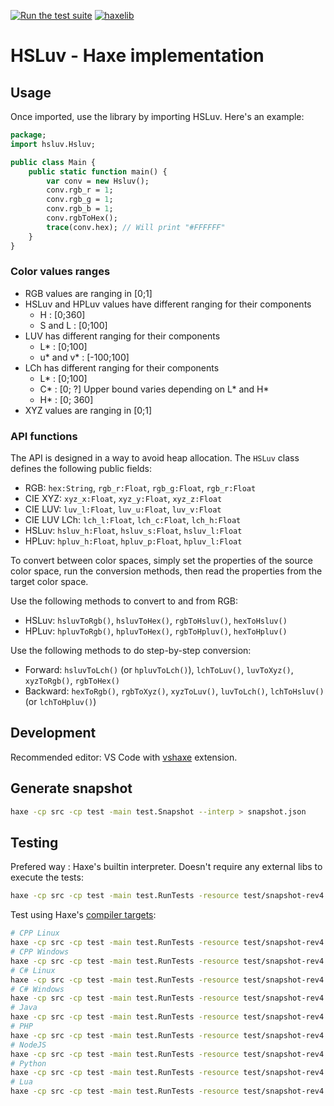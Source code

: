 [![Run the test suite](https://github.com/hsluv/hsluv-haxe/actions/workflows/test.yml/badge.svg)](https://github.com/hsluv/hsluv-haxe/actions/workflows/test.yml)
[![haxelib](https://img.shields.io/badge/haxelib-blue.svg)](https://lib.haxe.org/p/hsluv)

# HSLuv - Haxe implementation

## Usage
Once imported, use the library by importing HSLuv. Here's an example:

```haxe
package;
import hsluv.Hsluv;

public class Main {
    public static function main() {
        var conv = new Hsluv();
        conv.rgb_r = 1;
        conv.rgb_g = 1;
        conv.rgb_b = 1;
        conv.rgbToHex();
        trace(conv.hex); // Will print "#FFFFFF"
    }
}
```

### Color values ranges

- RGB values are ranging in [0;1]
- HSLuv and HPLuv values have different ranging for their components
    - H : [0;360]
    - S and L : [0;100]
- LUV has different ranging for their components
    - L* : [0;100]
    - u* and v* : [-100;100]
- LCh has different ranging for their components
    - L* : [0;100]
    - C* : [0; ?] Upper bound varies depending on L* and H*
    - H* : [0; 360]
- XYZ values are ranging in [0;1]

### API functions

The API is designed in a way to avoid heap allocation. The `HSLuv` class defines the following public fields:

- RGB: `hex:String`, `rgb_r:Float`, `rgb_g:Float`, `rgb_r:Float`
- CIE XYZ: `xyz_x:Float`, `xyz_y:Float`, `xyz_z:Float`
- CIE LUV: `luv_l:Float`, `luv_u:Float`, `luv_v:Float`
- CIE LUV LCh: `lch_l:Float`, `lch_c:Float`, `lch_h:Float`
- HSLuv: `hsluv_h:Float`, `hsluv_s:Float`, `hsluv_l:Float`
- HPLuv: `hpluv_h:Float`, `hpluv_p:Float`, `hpluv_l:Float`

To convert between color spaces, simply set the properties of the source color space, run the
conversion methods, then read the properties from the target color space.

Use the following methods to convert to and from RGB:

- HSLuv: `hsluvToRgb()`, `hsluvToHex()`, `rgbToHsluv()`, `hexToHsluv()`
- HPLuv: `hpluvToRgb()`, `hpluvToHex()`, `rgbToHpluv()`, `hexToHpluv()`

Use the following methods to do step-by-step conversion:

- Forward: `hsluvToLch()` (or `hpluvToLch()`), `lchToLuv()`, `luvToXyz()`, `xyzToRgb()`, `rgbToHex()`
- Backward: `hexToRgb()`, `rgbToXyz()`, `xyzToLuv()`, `luvToLch()`, `lchToHsluv()` (or `lchToHpluv()`)

## Development

Recommended editor: VS Code with [vshaxe](https://github.com/vshaxe/vshaxe/wiki) extension.

## Generate snapshot

```sh
haxe -cp src -cp test -main test.Snapshot --interp > snapshot.json
```

## Testing

Prefered way : Haxe's builtin interpreter. Doesn't require any external libs to execute the tests:

```sh
haxe -cp src -cp test -main test.RunTests -resource test/snapshot-rev4.json@snapshot-rev4 --interp
```

Test using Haxe's [compiler targets](https://haxe.org/documentation/introduction/compiler-targets.html):

```sh
# CPP Linux
haxe -cp src -cp test -main test.RunTests -resource test/snapshot-rev4.json@snapshot-rev4 -cpp bin/cpp -cmd bin/cpp/RunTests
# CPP Windows
haxe -cp src -cp test -main test.RunTests -resource test/snapshot-rev4.json@snapshot-rev4 -cpp bin/cpp -cmd bin/cpp/RunTests.exe
# C# Linux
haxe -cp src -cp test -main test.RunTests -resource test/snapshot-rev4.json@snapshot-rev4 -cs bin/cs -cmd "mono bin/cs/bin/RunTests.exe"
# C# Windows
haxe -cp src -cp test -main test.RunTests -resource test/snapshot-rev4.json@snapshot-rev4 -cs bin/cs -cmd bin/cs/RunTests.exe
# Java
haxe -cp src -cp test -main test.RunTests -resource test/snapshot-rev4.json@snapshot-rev4 -java bin/java -cmd "java -jar bin/java/RunTests.jar"
# PHP
haxe -cp src -cp test -main test.RunTests -resource test/snapshot-rev4.json@snapshot-rev4 -php bin/php -cmd "php bin/php/index.php"
# NodeJS
haxe -cp src -cp test -main test.RunTests -resource test/snapshot-rev4.json@snapshot-rev4 -js bin/js/RunTests.js -cmd "node bin/js/RunTests.js"
# Python
haxe -cp src -cp test -main test.RunTests -resource test/snapshot-rev4.json@snapshot-rev4 -python bin/python/RunTests.py -cmd "python3 bin/python/RunTests.py"
# Lua
haxe -cp src -cp test -main test.RunTests -resource test/snapshot-rev4.json@snapshot-rev4 -lua bin/lua/RunTests.lua -cmd "lua bin/lua/RunTests.lua"
```
